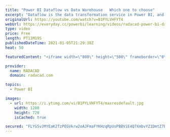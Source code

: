 ```yaml
---
title: "Power BI Dataflow vs Data Warehouse   Which one to choose"
excerpt: "Dataflow is the data transformation service in Power BI, and also some other Power Platform services. Data Warehouse is the cloud storage and also compute engine for data. I often get this question that: “Now that we have dataflow in Power BI, should we not use the Data warehouse? What are the differences?"
originalUrl: https://youtube.com/watch?v=B1PYLVHFYT4
webUrl: https://everyday.cc/powerbi/learning/videos/radacad-power-bi-dataflow-vs-data-warehouse-which-one-to-choose/
type: video
price: Free
length: PT11M19S
publishedDateTime: 2021-01-05T21:29:38Z
heat: 50

featuredContent: "<iframe width=\"800\" height=\"500\" frameborder=\"0\" src=\"https://www.youtube.com/embed/B1PYLVHFYT4\" allow=\"accelerometer; autoplay; encrypted-media; gyroscope; picture-in-picture\" allowfullscreen></iframe>"

provider:
  name: RADACAD
  domain: radacad.com

topics:
  - Power BI

images:
  - url: https://i.ytimg.com/vi/B1PYLVHFYT4/maxresdefault.jpg
    width: 1280
    height: 720
    isCached: true

secured: "FLYGSvJMYEaK2TzPEGVkrw2oAJFmaFYKHzqRpUsPBBViE4Q7XmbvYZ1DmtZ7bSGZaLBC6Y39giVbmGgstqMcz6upp//KgUOE/mY4yhCtB7mvCK+vdVcXrA0m6YS+T2H9OFgisyVUTFwrL1fffXaNEm0BVlMO4dq3742oGgMmfHZTOnGZA/xPtuRiVx4WrYQFM4tq9PEX/ojUNsVwAqBLlddFtbPAmu3rNKjHtLurFQJc7oV8vU7yKx13LlmUkLWGOvtF1PdWd+L13sUy/dZrBva6KVJAJ3UWkq7wBQaV18NCsDZisn4UsLG+HVvp245yqnXUW+rz95QKbYOn2HbbYiw19w/mdl7mV3HOVaow1qU4zReHJvK/SYMi3LfMFgh9dilg0RSPNfmn4aWAPR+jeac4xwqdOHXERTbJ+vA65RU=;IPRqfZMZ7TrZEEYSenvpJA=="
---
```


